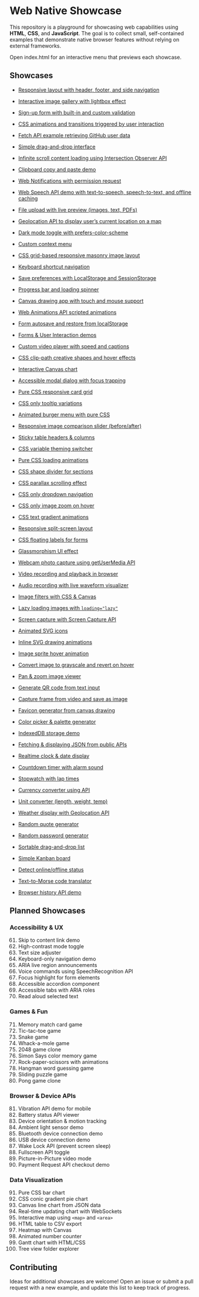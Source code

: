 # Web Native Showcase

This repository is a playground for showcasing web capabilities using **HTML**, **CSS**, and **JavaScript**. The goal is to collect small, self-contained examples that demonstrate native browser features without relying on external frameworks.

Open index.html for an interactive menu that previews each showcase.

## Showcases

- [Responsive layout with header, footer, and side navigation](responsive-layout/)
- [Interactive image gallery with lightbox effect](image-gallery/)
- [Sign-up form with built-in and custom validation](form-validation/)
- [CSS animations and transitions triggered by user interaction](css-animations/)
- [Fetch API example retrieving GitHub user data](github-fetch/)
- [Simple drag-and-drop interface](drag-and-drop/)
- [Infinite scroll content loading using Intersection Observer API](infinite-scroll/)
- [Clipboard copy and paste demo](clipboard/)
- [Web Notifications with permission request](web-notifications/)
- [Web Speech API demo with text-to-speech, speech-to-text, and offline caching](web-speech/)
- [File upload with live preview (images, text, PDFs)](file-upload-preview/)
- [Geolocation API to display user’s current location on a map](geolocation/)
- [Dark mode toggle with prefers-color-scheme](dark-mode-toggle/)
- [Custom context menu](custom-context-menu/)
- [CSS grid-based responsive masonry image layout](css-grid-masonry/)
- [Keyboard shortcut navigation](keyboard-shortcuts/)
- [Save preferences with LocalStorage and SessionStorage](storage-preferences/)
- [Progress bar and loading spinner](progress-loading/)
- [Canvas drawing app with touch and mouse support](canvas-drawing/)
- [Web Animations API scripted animations](web-animations/)
- [Form autosave and restore from localStorage](form-autosave/)
- [Forms & User Interaction demos](forms-user-interaction/)
- [Custom video player with speed and captions](video-player/)
- [CSS clip-path creative shapes and hover effects](clip-path/)
- [Interactive Canvas chart](canvas-svg-charts/)
- [Accessible modal dialog with focus trapping](modal-dialog/)
- [Pure CSS responsive card grid](responsive-card-grid/)
- [CSS only tooltip variations](css-tooltips/)
- [Animated burger menu with pure CSS](css-burger-menu/)
- [Responsive image comparison slider (before/after)](image-comparison-slider/)
- [Sticky table headers & columns](sticky-table/)
- [CSS variable theming switcher](css-theme-switcher/)
- [Pure CSS loading animations](css-loading-animations/)
- [CSS shape divider for sections](css-shape-divider/)
- [CSS parallax scrolling effect](css-parallax/)
- [CSS only dropdown navigation](css-dropdown-navigation/)
- [CSS only image zoom on hover](css-image-zoom/)
- [CSS text gradient animations](css-text-gradient/)
- [Responsive split-screen layout](split-screen-layout/)
- [CSS floating labels for forms](floating-labels/)
- [Glassmorphism UI effect](glassmorphism/)

- [Webcam photo capture using getUserMedia API](webcam-photo-capture/)
- [Video recording and playback in browser](video-recording/)
- [Audio recording with live waveform visualizer](audio-recording/)
- [Image filters with CSS & Canvas](image-filters/)
- [Lazy loading images with `loading="lazy"`](lazy-loading-images/)
- [Screen capture with Screen Capture API](screen-capture/)
- [Animated SVG icons](animated-svg-icons/)
- [Inline SVG drawing animations](svg-drawing-animation/)
- [Image sprite hover animation](image-sprite-hover/)
- [Convert image to grayscale and revert on hover](grayscale-hover/)
- [Pan & zoom image viewer](pan-zoom-image/)
- [Generate QR code from text input](qr-code-generator/)
- [Capture frame from video and save as image](video-frame-capture/)
- [Favicon generator from canvas drawing](favicon-generator/)
- [Color picker & palette generator](color-picker-palette/)

- [IndexedDB storage demo](indexeddb-storage/)
- [Fetching & displaying JSON from public APIs](fetch-json/)
- [Realtime clock & date display](realtime-clock/)
- [Countdown timer with alarm sound](countdown-timer/)
- [Stopwatch with lap times](stopwatch/)
- [Currency converter using API](currency-converter/)
- [Unit converter (length, weight, temp)](unit-converter/)
- [Weather display with Geolocation API](weather-geolocation/)
- [Random quote generator](random-quote/)
- [Random password generator](random-password/)
- [Sortable drag-and-drop list](sortable-list/)
- [Simple Kanban board](kanban-board/)
- [Detect online/offline status](online-status/)
- [Text-to-Morse code translator](text-to-morse/)
- [Browser history API demo](history-api/)

## Planned Showcases

### Accessibility & UX
61. Skip to content link demo  
62. High-contrast mode toggle  
63. Text size adjuster  
64. Keyboard-only navigation demo  
65. ARIA live region announcements  
66. Voice commands using SpeechRecognition API  
67. Focus highlight for form elements  
68. Accessible accordion component  
69. Accessible tabs with ARIA roles  
70. Read aloud selected text  

### Games & Fun
71. Memory match card game  
72. Tic-tac-toe game  
73. Snake game  
74. Whack-a-mole game  
75. 2048 game clone  
76. Simon Says color memory game  
77. Rock-paper-scissors with animations  
78. Hangman word guessing game  
79. Sliding puzzle game  
80. Pong game clone  

### Browser & Device APIs
81. Vibration API demo for mobile  
82. Battery status API viewer  
83. Device orientation & motion tracking  
84. Ambient light sensor demo  
85. Bluetooth device connection demo  
86. USB device connection demo  
87. Wake Lock API (prevent screen sleep)  
88. Fullscreen API toggle  
89. Picture-in-Picture video mode  
90. Payment Request API checkout demo  

### Data Visualization
91. Pure CSS bar chart  
92. CSS conic gradient pie chart  
93. Canvas line chart from JSON data  
94. Real-time updating chart with WebSockets  
95. Interactive map using `<map>` and `<area>`  
96. HTML table to CSV export  
97. Heatmap with Canvas  
98. Animated number counter  
99. Gantt chart with HTML/CSS  
100. Tree view folder explorer  

## Contributing

Ideas for additional showcases are welcome! Open an issue or submit a pull request with a new example, and update this list to keep track of progress.
